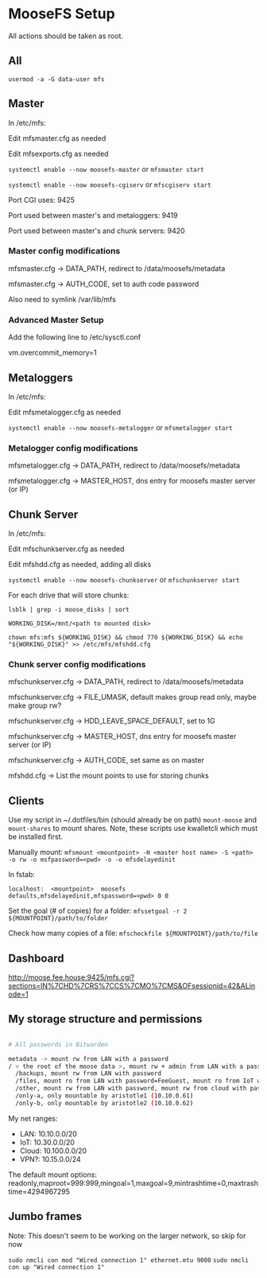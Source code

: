 # MooseFS Setup

All actions should be taken as root.

## All

`usermod -a -G data-user mfs`

## Master

In /etc/mfs:

Edit mfsmaster.cfg as needed

Edit mfsexports.cfg as needed

`systemctl enable --now moosefs-master` or `mfsmaster start`

`systemctl enable --now moosefs-cgiserv` or `mfscgiserv start`

Port CGI uses: 9425

Port used between master's and metaloggers: 9419

Port used between master's and chunk servers: 9420

### Master config modifications

mfsmaster.cfg -> DATA_PATH, redirect to /data/moosefs/metadata

mfsmaster.cfg -> AUTH_CODE, set to auth code password

Also need to symlink /var/lib/mfs

### Advanced Master Setup

Add the following line to /etc/sysctl.conf

vm.overcommit_memory=1

## Metaloggers

In /etc/mfs:

Edit mfsmetalogger.cfg as needed

`systemctl enable --now moosefs-metalogger` or `mfsmetalogger start`

### Metalogger config modifications

mfsmetalogger.cfg -> DATA_PATH, redirect to /data/moosefs/metadata

mfsmetalogger.cfg -> MASTER_HOST, dns entry for moosefs master server (or IP)

## Chunk Server

In /etc/mfs:

Edit mfschunkserver.cfg as needed

Edit mfshdd.cfg as needed, adding all disks

`systemctl enable --now moosefs-chunkserver` or `mfschunkserver start`

For each drive that will store chunks:

`lsblk | grep -i moose_disks | sort`

`WORKING_DISK=/mnt/<path to mounted disk>`

`chown mfs:mfs ${WORKING_DISK} && chmod 770 ${WORKING_DISK} && echo "${WORKING_DISK}" >> /etc/mfs/mfshdd.cfg`

### Chunk server config modifications

mfschunkserver.cfg -> DATA_PATH, redirect to /data/moosefs/metadata

mfschunkserver.cfg -> FILE_UMASK, default makes group read only, maybe make group rw?

mfschunkserver.cfg -> HDD_LEAVE_SPACE_DEFAULT, set to 1G

mfschunkserver.cfg -> MASTER_HOST, dns entry for moosefs master server (or IP)

mfschunkserver.cfg -> AUTH_CODE, set same as on master

mfshdd.cfg -> List the mount points to use for storing chunks

## Clients

Use my script in ~/.dotfiles/bin (should already be on path) `mount-moose` and `mount-shares` to mount shares.  Note, these scripts use kwalletcli which must be installed first.

Manually mount:  `mfsmount <mountpoint> -H <master host name> -S <path> -o rw -o msfpassword=<pwd> -o -o mfsdelayedinit`

In fstab:

`localhost:  <mountpoint>  moosefs  defaults,mfsdelayedinit,mfspassword=<pwd> 0 0`

Set the goal (# of copies) for a folder: `mfssetgoal -r 2 ${MOUNTPOINT}/path/to/folder`

Check how many copies of a file: `mfscheckfile ${MOUNTPOINT}/path/to/file`

## Dashboard

http://moose.fee.house:9425/mfs.cgi?sections=IN%7CHD%7CRS%7CCS%7CMO%7CMS&OFsessionid=42&ALinode=1

## My storage structure and permissions

```sh

# All passwords in Bitwarden

metadata -> mount rw from LAN with a password
/ < the root of the moose data >, mount rw + admin from LAN with a password
  /backups, mount rw from LAN with password
  /files, mount ro from LAN with password=FeeGuest, mount ro from IoT with password, mount rw from LAN with password, mount rw from cloud with password
  /other, mount rw from LAN with password, mount rw from cloud with password
  /only-a, only mountable by aristotle1 (10.10.0.61)
  /only-b, only mountable by aristotle2 (10.10.0.62)
```

My net ranges:

- LAN: 10.10.0.0/20
- IoT: 10.30.0.0/20
- Cloud: 10.100.0.0/20
- VPN?: 10.15.0.0/24

The default mount options:
  readonly,maproot=999:999,mingoal=1,maxgoal=9,mintrashtime=0,maxtrashtime=4294967295

## Jumbo frames

Note: This doesn't seem to be working on the larger network, so skip for now

`sudo nmcli con mod "Wired connection 1" ethernet.mtu 9000`
`sudo nmcli con up "Wired connection 1"`
